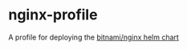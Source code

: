 # nginx-profile
A profile for deploying the [bitnami/nginx helm chart](https://github.com/bitnami/charts/tree/master/bitnami/nginx)
